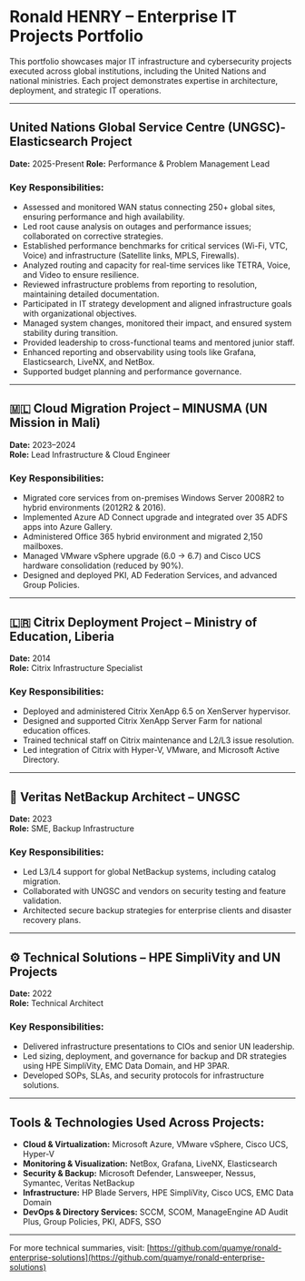 # Ronald HENRY – Enterprise IT Projects Portfolio

This portfolio showcases major IT infrastructure and cybersecurity projects executed across global institutions, including the United Nations and national ministries. Each project demonstrates expertise in architecture, deployment, and strategic IT operations.

---

## United Nations Global Service Centre (UNGSC)-Elasticsearch Project
**Date:** 2025-Present 
**Role:** Performance & Problem Management Lead  

### Key Responsibilities:
- Assessed and monitored WAN status connecting 250+ global sites, ensuring performance and high availability.
- Led root cause analysis on outages and performance issues; collaborated on corrective strategies.
- Established performance benchmarks for critical services (Wi-Fi, VTC, Voice) and infrastructure (Satellite links, MPLS, Firewalls).
- Analyzed routing and capacity for real-time services like TETRA, Voice, and Video to ensure resilience.
- Reviewed infrastructure problems from reporting to resolution, maintaining detailed documentation.
- Participated in IT strategy development and aligned infrastructure goals with organizational objectives.
- Managed system changes, monitored their impact, and ensured system stability during transition.
- Provided leadership to cross-functional teams and mentored junior staff.
- Enhanced reporting and observability using tools like Grafana, Elasticsearch, LiveNX, and NetBox.
- Supported budget planning and performance governance.

---

## 🇲🇱 Cloud Migration Project – MINUSMA (UN Mission in Mali)
**Date:** 2023–2024  
**Role:** Lead Infrastructure & Cloud Engineer  

### Key Responsibilities:
- Migrated core services from on-premises Windows Server 2008R2 to hybrid environments (2012R2 & 2016).
- Implemented Azure AD Connect upgrade and integrated over 35 ADFS apps into Azure Gallery.
- Administered Office 365 hybrid environment and migrated 2,150 mailboxes.
- Managed VMware vSphere upgrade (6.0 → 6.7) and Cisco UCS hardware consolidation (reduced by 90%).
- Designed and deployed PKI, AD Federation Services, and advanced Group Policies.

---

## 🇱🇷 Citrix Deployment Project – Ministry of Education, Liberia
**Date:** 2014  
**Role:** Citrix Infrastructure Specialist  

### Key Responsibilities:
- Deployed and administered Citrix XenApp 6.5 on XenServer hypervisor.
- Designed and supported Citrix XenApp Server Farm for national education offices.
- Trained technical staff on Citrix maintenance and L2/L3 issue resolution.
- Led integration of Citrix with Hyper-V, VMware, and Microsoft Active Directory.

---

## 🔐 Veritas NetBackup Architect – UNGSC
**Date:** 2023  
**Role:** SME, Backup Infrastructure  

### Key Responsibilities:
- Led L3/L4 support for global NetBackup systems, including catalog migration.
- Collaborated with UNGSC and vendors on security testing and feature validation.
- Architected secure backup strategies for enterprise clients and disaster recovery plans.

---

## ⚙️ Technical Solutions – HPE SimpliVity and UN Projects
**Date:** 2022  
**Role:** Technical Architect  

### Key Responsibilities:
- Delivered infrastructure presentations to CIOs and senior UN leadership.
- Led sizing, deployment, and governance for backup and DR strategies using HPE SimpliVity, EMC Data Domain, and HP 3PAR.
- Developed SOPs, SLAs, and security protocols for infrastructure solutions.

---

## Tools & Technologies Used Across Projects:
- **Cloud & Virtualization:** Microsoft Azure, VMware vSphere, Cisco UCS, Hyper-V
- **Monitoring & Visualization:** NetBox, Grafana, LiveNX, Elasticsearch
- **Security & Backup:** Microsoft Defender, Lansweeper, Nessus, Symantec, Veritas NetBackup
- **Infrastructure:** HP Blade Servers, HPE SimpliVity, Cisco UCS, EMC Data Domain
- **DevOps & Directory Services:** SCCM, SCOM, ManageEngine AD Audit Plus, Group Policies, PKI, ADFS, SSO

---

For more technical summaries, visit: [https://github.com/quamye/ronald-enterprise-solutions](https://github.com/quamye/ronald-enterprise-solutions)
